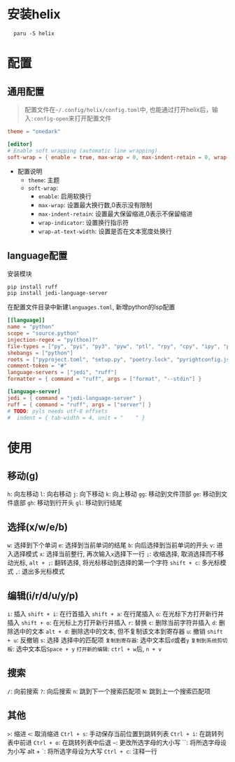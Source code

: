 # 安装helix
```shell
  paru -S helix
```

# 配置
## 通用配置
> 配置文件在`~/.config/helix/config.toml`中,
> 也能通过打开helix后，输入`:config-open`来打开配置文件
```toml
theme = "onedark"

[editor]
# Enable soft wrapping (automatic line wrapping)
soft-wrap = { enable = true, max-wrap = 0, max-indent-retain = 0, wrap-indicator = "↩", wrap-at-text-width = true }
```
- 配置说明
  - `theme`: 主题
  - `soft-wrap`: 
    - `enable`: 启用软换行
    - `max-wrap`: 设置最大换行数,0表示没有限制
    - `max-indent-retain`: 设置最大保留缩进,0表示不保留缩进
    - `wrap-indicator`: 设置换行指示符
    - `wrap-at-text-width`: 设置是否在文本宽度处换行

## language配置
安装模块
```shell
pip install ruff
pip install jedi-language-server
```
在配置文件目录中新建`languages.toml`, 新增python的lsp配置
```toml
[[language]]
name = "python"
scope = "source.python"
injection-regex = "py(thon)?"
file-types = ["py", "pyi", "py3", "pyw", "ptl", "rpy", "cpy", "ipy", "pyt", { glob = ".python_history" }, { glob = ".pythonstartup" }, { glob = ".pythonrc" }, { glob = "SConstruct" }, { glob = "SConscript" }]
shebangs = ["python"]
roots = ["pyproject.toml", "setup.py", "poetry.lock", "pyrightconfig.json"]
comment-token = "#"
language-servers = ["jedi", "ruff"]
formatter = { command = "ruff", args = ["format", "--stdin"] }

[language-server]
jedi = { command = "jedi-language-server" }
ruff = { command = "ruff", args = ["server"] }
# TODO: pyls needs utf-8 offsets
#  indent = { tab-width = 4, unit = "    " }

```

# 使用
## 移动(g)
`h`: 向左移动
`l`: 向右移动
`j`: 向下移动
`k`: 向上移动
`gg`: 移动到文件顶部
`ge`: 移动到文件底部
`gh`: 移动到行开头
`gl`: 移动到行结尾
## 选择(x/w/e/b)
`w`: 选择到下个单词
`e`: 选择到当前单词的结尾
`b`: 向后选择到当前单词的开头
`v`: 进入选择模式
`x`: 选择当前整行, 再次输入`x`选择下一行
`;`: 收缩选择, 取消选择而不移动光标, 
`alt + ;`: 翻转选择, 将光标移动到选择的第一个字符
`shift + c`: 多光标模式
`,`: 退出多光标模式
## 编辑(i/r/d/u/y/p)
`i`: 插入
`shift + i`: 在行首插入
`shift + a`: 在行尾插入
`o`: 在光标下方打开新行并插入
`shift + o`: 在光标上方打开新行并插入
`r`: 替换
`c`: 删除当前字符并插入
`d`: 删除选中的文本
`alt + d`: 删除选中的文本, 但不复制该文本到寄存器
`u`: 撤销
`shift + u`: 反撤销
`s`: 选择 选择中的匹配项
`复制到寄存器`: 选中文本后`d`或者`y`
`复制到系统剪切板`: 选中文本后`Space + y`
`打开新的编辑`: `ctrl + w`后, `n + v`
## 搜索
`/`: 向前搜索
`?`: 向后搜索
`n`: 跳到下一个搜索匹配项
`N`: 跳到上一个搜索匹配项

## 其他
`>`: 缩进
`<`: 取消缩进
`Ctrl + s`: 手动保存当前位置到跳转列表
`Ctrl + i`: 在跳转列表中前进
`Ctrl + o`: 在跳转列表中后退
`~`: 更改所选字母的大小写
\`\`: 将所选字母设为小写
alt + \`: 将所选字母设为大写
`Ctrl + c`: 注释一行
